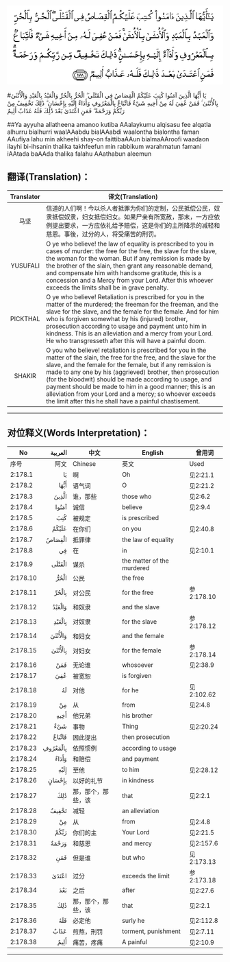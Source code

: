 ![002:178](images/002_178.gif)

#يَا أَيُّهَا الَّذِينَ آمَنُوا كُتِبَ عَلَيْكُمُ الْقِصَاصُ فِي الْقَتْلَى ۖ الْحُرُّ بِالْحُرِّ وَالْعَبْدُ بِالْعَبْدِ وَالْأُنْثَىٰ بِالْأُنْثَىٰ ۚ فَمَنْ عُفِيَ لَهُ مِنْ أَخِيهِ شَيْءٌ فَاتِّبَاعٌ بِالْمَعْرُوفِ وَأَدَاءٌ إِلَيْهِ بِإِحْسَانٍ ۗ ذَٰلِكَ تَخْفِيفٌ مِنْ رَبِّكُمْ وَرَحْمَةٌ ۗ فَمَنِ اعْتَدَىٰ بَعْدَ ذَٰلِكَ فَلَهُ عَذَابٌ أَلِيمٌ 

##Ya ayyuha allatheena amanoo kutiba AAalaykumu alqisasu fee alqatla alhurru bialhurri waalAAabdu bialAAabdi waalontha bialontha faman AAufiya lahu min akheehi shay-on faittibaAAun bialmaAAroofi waadaon ilayhi bi-ihsanin thalika takhfeefun min rabbikum warahmatun famani iAAtada baAAda thalika falahu AAathabun aleemun 

## 翻译(Translation)：

| Translator | 译文(Translation)                                            |
| :--------: | ------------------------------------------------------------ |
|    马坚    | 信道的人们啊！今以杀人者抵罪为你们的定制，公民抵偿公民，奴隶抵偿奴隶，妇女抵偿妇女。如果尸亲有所宽赦，那末，一方应依例提出要求，一方应依礼给予赔偿，这是你们的主所降示的减轻和慈恩。事後，过分的人，将受痛苦的刑罚。 |
|  YUSUFALI  | O ye who believe! the law of equality is prescribed to you in cases of murder: the free for the free, the slave for the slave, the woman for the woman. But if any remission is made by the brother of the slain, then grant any reasonable demand, and compensate him with handsome gratitude, this is a concession and a Mercy from your Lord. After this whoever exceeds the limits shall be in grave penalty. |
|  PICKTHAL  | O ye who believe! Retaliation is prescribed for you in the matter of the murdered; the freeman for the freeman, and the slave for the slave, and the female for the female. And for him who is forgiven somewhat by his (injured) brother, prosecution according to usage and payment unto him in kindness. This is an alleviation and a mercy from your Lord. He who transgresseth after this will have a painful doom. |
|   SHAKIR   | O you who believe! retaliation is prescribed for you in the matter of the slain, the free for the free, and the slave for the slave, and the female for the female, but if any remission is made to any one by his (aggrieved) brother, then prosecution (for the bloodwit) should be made according to usage, and payment should be made to him in a good manner; this is an alleviation from your Lord and a mercy; so whoever exceeds the limit after this he shall have a painful chastisement. |

---

## 对位释义(Words Interpretation)：

| No   | العربية | 中文    | English | 曾用词 |
| ---- | ------: | ------- | ------- | ------ |
| 序号 |    阿文 | Chinese | 英文    | Used   |
| 2:178.1  | يَا       | 啊                 | Oh                         | 见2:21.1   |
| 2:178.2  | أَيُّهَا     | 语气词             | O                          | 见2:21.2   |
| 2:178.3  | الَّذِينَ    | 谁，那些           | those who                  | 见2:6.2    |
| 2:178.4  | آمَنُوا    | 诚信               | believe                    | 见2:9.4    |
| 2:178.5  | كُتِبَ      | 被规定             | is prescribed              |            |
| 2:178.6  | عَلَيْكُمُ    | 在你们             | on you                     | 见2:40.8   |
| 2:178.7  | الْقِصَاصُ   | 抵罪律    | the law of equality        |            |
| 2:178.8  | فِي       | 在                 | in                         | 见2:10.1   |
| 2:178.9  | الْقَتْلَى   | 谋杀               | the matter of the murdered |            |
| 2:178.10 | الْحُرُّ     | 公民               | the free                   |            |
| 2:178.11 | بِالْحُرِّ    | 对公民             | for the free               | 参2:178.10 |
| 2:178.12 | وَالْعَبْدُ   | 和奴隶             | and the slave              |            |
| 2:178.13 | بِالْعَبْدِ   | 对奴隶             | for the slave              | 参2:178.12 |
| 2:178.14 | وَالْأُنْثَىٰ  | 和妇女             | and the female             |            |
| 2:178.15 | بِالْأُنْثَىٰ  | 对妇女             | for the female             | 参2:178.14 |
| 2:178.16 | فَمَنْ      | 无论谁             | whosoever                  | 见2:38.9   |
| 2:178.17 | عُفِيَ      | 被宽恕             | is forgiven                |            |
| 2:178.18 | لَهُ       | 对他               | for he                     | 见2:102.62 |
| 2:178.19 | مِنْ       | 从                 | from                       | 见2:4.8    |
| 2:178.20 | أَخِيهِ     | 他兄弟             | his brother                |            |
| 2:178.21 | شَيْءٌ      | 事物               | Thing                      | 见2:20.24  |
| 2:178.22 | فَاتِّبَاعٌ   | 因此提出           | then prosecution           |            |
| 2:178.23 | بِالْمَعْرُوفِ | 依照惯例           | according to usage         |            |
| 2:178.24 | وَأَدَاءٌ    | 和赔偿             | and payment                |            |
| 2:178.25 | إِلَيْهِ     | 至他               | to him                     | 见2:28.12  |
| 2:178.26 | بِإِحْسَانٍ   | 以好的礼节         | in kindness                |            |
| 2:178.27 | ذَٰلِكَ      | 那，那个，那些，该 | that                       | 见2:2.1    |
| 2:178.28 | تَخْفِيفٌ    | 减轻               | an alleviation             |            |
| 2:178.29 | مِنْ       | 从                 | from                       | 见2:4.8    |
| 2:178.30 | رَبِّكُمْ     | 你们的主           | Your Lord                  | 见2:21.5   |
| 2:178.31 | وَرَحْمَةٌ    | 和慈恩             | and mercy                  | 见2:157.6  |
| 2:178.32 | فَمَنِ      | 但是谁             | but who                    | 见2:173.13 |
| 2:178.33 | اعْتَدَىٰ    | 过分               | exceeds the limit          | 参2:173.18 |
| 2:178.34 | بَعْدَ      | 之后               | after                      | 见2:27.6   |
| 2:178.35 | ذَٰلِكَ      | 那，那个，那些，该 | that                       | 见2:2.1    |
| 2:178.36 | فَلَهُ      | 必定他             | surly he                   | 见2:112.8  |
| 2:178.37 | عَذَابٌ     | 煎熬，刑罚         | torment, punishment        | 见2:7.11   |
| 2:178.38 | أَلِيمٌ     | 痛苦，疼痛         | A painful                  | 见2:10.9   |

---
